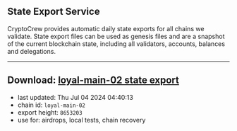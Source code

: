 ## State Export Service
CryptoCrew provides automatic daily state exports for all chains we validate. State export files can be used as genesis files and are a snapshot of the current blockchain state, including all validators, accounts, balances and delegations.

---
**Download: [loyal-main-02 state export](https://dl-eu2.ccvalidators.com/SERVICE/loyal/loyal-main-02_export_8653203.json)**
---

- last updated: Thu Jul 04 2024 04:40:13
- chain id: `loyal-main-02`
- export height: `8653203`
- use for: airdrops, local tests, chain recovery
